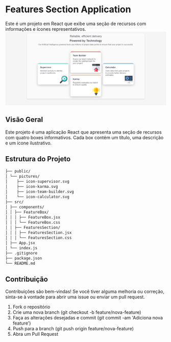 # Features Section Application

Este é um projeto em React que exibe uma seção de recursos com informações e ícones representativos.
![demo](/public/demo.png)

## Visão Geral

Este projeto é uma aplicação React que apresenta uma seção de recursos com quatro boxes informativos. Cada box contém um título, uma descrição e um ícone ilustrativo.

## Estrutura do Projeto
```plaintext
├── public/
│ └── pictures/
│    ├── icon-supervisor.svg
│    ├── icon-karma.svg
│    ├── icon-team-builder.svg
│    └── icon-calculator.svg
├── src/
│ ├── components/
│ │ ├── FeatureBox/
│ │ │ ├── FeatureBox.jsx
│ │ │ └── FeatureBox.css
│ │ ├── FeaturesSection/
│ │ │ ├── FeaturesSection.jsx
│ │ │ └── FeaturesSection.css
│ ├── App.jsx
│ └── index.js
├── .gitignore
├── package.json
└── README.md
```

## Contribuição
Contribuições são bem-vindas! Se você tiver alguma melhoria ou correção, sinta-se à vontade para abrir uma issue ou enviar um pull request.

1. Fork o repositório
2. Crie uma nova branch (git checkout -b feature/nova-feature)
3. Faça as alterações desejadas e commit (git commit -am 'Adiciona nova feature')
4. Push para a branch (git push origin feature/nova-feature)
5. Abra um Pull Request
